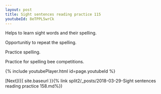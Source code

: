```yaml
---
layout: post
title: Sight sentences reading practice 115
youtubeId: 8eTPPL5wrCk
---
```

 
 
Helps to learn sight words and their spelling.

Opportunitiy to repeat the spelling. 

Practice spelling. 
 
Practice for spelling bee competitions. 
 
{% include youtubePlayer.html id=page.youtubeId %}
 
 

[Next]({{ site.baseurl }}{% link  split2/_posts/2018-03-29-Sight sentences reading practice 158.md%})
 
